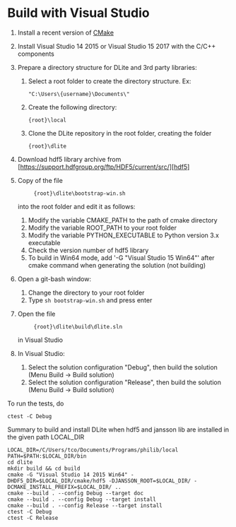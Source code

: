 Build with Visual Studio
========================

1. Install a recent version of [CMake][cmake]
2. Install Visual Studio 14 2015 or Visual Studio 15 2017 with the
   C/C++ components

3. Prepare a directory structure for DLite and 3rd party libraries:

     1. Select a root folder to create the directory structure. Ex:

            "C:\Users\{username}\Documents\"

     2. Create the following directory:

            {root}\local

     3. Clone the DLite repository in the root folder, creating the folder

            {root}\dlite

4. Download hdf5 library archive from
   [https://support.hdfgroup.org/ftp/HDF5/current/src/][hdf5]

5. Copy of the file

            {root}\dlite\bootstrap-win.sh

   into the root folder and edit it as follows:

	1. Modify the variable CMAKE_PATH to the path of cmake directory
	2. Modify the variable ROOT_PATH to your root folder
	3. Modify the variable PYTHON_EXECUTABLE to Python version 3.x
	   executable
	4. Check the version number of hdf5 library
    5. To build in Win64 mode, add '-G "Visual Studio 15 Win64"' after
       cmake command when generating the solution (not building)

6. Open a git-bash window:
	1. Change the directory to your root folder
	2. Type `sh bootstrap-win.sh` and press enter

7. Open the file

            {root}\dlite\build\dlite.sln

   in Visual Studio

8. In Visual Studio:

    1. Select the solution configuration "Debug", then build the
       solution (Menu Build -> Build solution)
    2. Select the solution configuration "Release", then build the
       solution (Menu Build -> Build solution)

To run the tests, do

    ctest -C Debug


Summary to build and install DLite when hdf5 and jansson lib are installed
in the given path LOCAL_DIR

    LOCAL_DIR=/C/Users/tco/Documents/Programs/philib/local
    PATH=$PATH:$LOCAL_DIR/bin
    cd dlite
    mkdir build && cd build
    cmake -G "Visual Studio 14 2015 Win64" -DHDF5_DIR=$LOCAL_DIR/cmake/hdf5 -DJANSSON_ROOT=$LOCAL_DIR/ -DCMAKE_INSTALL_PREFIX=$LOCAL_DIR/ ..
    cmake --build . --config Debug --target doc
    cmake --build . --config Debug --target install
    cmake --build . --config Release --target install
    ctest -C Debug
    ctest -C Release


[cmake]: https://cmake.org/download/
[hdf5]: https://support.hdfgroup.org/ftp/HDF5/current/src/
